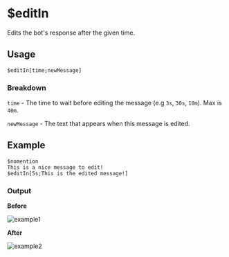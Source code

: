 # $editIn
Edits the bot's response after the given time.

## Usage
```
$editIn[time;newMessage]
```

### Breakdown
`time` - The time to wait before editing the message (e.g `3s`, `30s`, `10m`). Max is `40m`.

`newMessage` - The text that appears when this message is edited.

## Example
```
$nomention
This is a nice message to edit!
$editIn[5s;This is the edited message!]
```

### Output
**Before**

![example1](https://user-images.githubusercontent.com/69215413/123013307-fccdda80-d391-11eb-91c2-9406b8fe48da.png)

**After**

![example2](https://user-images.githubusercontent.com/69215413/123013297-f7709000-d391-11eb-9b00-55cf1387b498.png)
